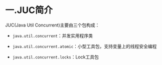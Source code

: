# 一.JUC简介

JUC(Java Util Concurrent)主要由三个包构成：

- `java.util.concurrent`：并发实用程序类

- `java.util.concurrent.atomic`：小型工具包，支持变量上的线程安全编程

- `java.util.concurrent.locks`：Lock工具包